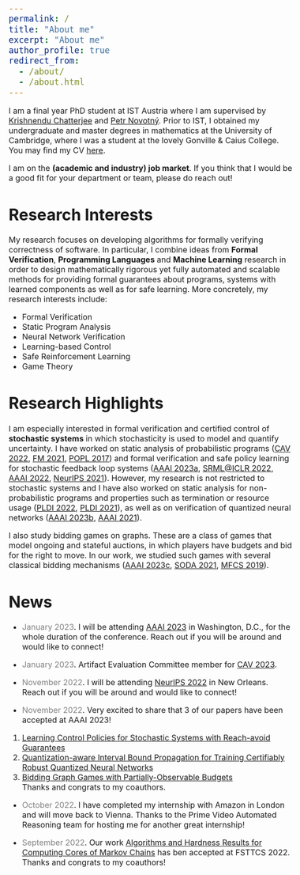 ```yaml
---
permalink: /
title: "About me"
excerpt: "About me"
author_profile: true
redirect_from: 
  - /about/
  - /about.html
---
```


<style type="text/css">

body, td {
   font-size: 16px;
}
code.r{
  font-size: 20px;
}
pre {
  font-size: 20px
}
</style>

I am a final year PhD student at IST Austria where I am supervised by [Krishnendu Chatterjee](https://pub.ist.ac.at/~kchatterjee/) and [Petr Novotný](https://www.fi.muni.cz/~xnovot18/). Prior to IST, I obtained my undergraduate and master degrees in mathematics at the University of Cambridge, where I was a student at the lovely Gonville & Caius College. You may find my CV  [here](CV_Zikelic.pdf).

I am on the **(academic and industry) job market**. If you think that I would be a good fit for your department or team, please do reach out!

<!--My research focuses on developing algorithms for formally verifying correctness of software and for control with safety guarantees. Software is used in virtually all aspects of everyday life, and software systems are becoming ever more complex. Due to this high complexity, automated approaches are necessary to check that software is correct. Another domain in which formal guarantees are critical are systems with learned components. Recent years have seen tremendous success of machine learning and there is a natural aspiration to use machine learning in safety-critical applications such as autonomous driving or healthcare. Being able to provide formal safety guarantees in such systems is fundamental, since unsafe behavior can lead to catastrophic consequences.-->

# Research Interests

My research focuses on developing algorithms for formally verifying correctness of software. In particular, I combine ideas from **Formal Verification**, **Programming Languages** and **Machine Learning** research in order to design mathematically rigorous yet fully automated and scalable methods for providing formal guarantees about programs, systems with learned components as well as for safe learning. More concretely, my research interests include:
- Formal Verification
- Static Program Analysis
- Neural Network Verification
- Learning-based Control
- Safe Reinforcement Learning
- Game Theory

# Research Highlights

I am especially interested in formal verification and certified control of **stochastic systems** in which stochasticity is used to model and quantify uncertainty. I have worked on static analysis of probabilistic programs ([CAV 2022](https://link.springer.com/chapter/10.1007/978-3-031-13185-1_4), [FM 2021](https://link.springer.com/chapter/10.1007/978-3-030-90870-6_33), [POPL 2017](https://dl.acm.org/doi/10.1145/3009837.3009873)) and formal verification and safe policy learning for stochastic feedback loop systems ([AAAI 2023a](https://arxiv.org/abs/2210.05308), [SRML@ICLR 2022](https://arxiv.org/abs/2205.11991), [AAAI 2022](https://arxiv.org/abs/2112.09495), [NeurIPS 2021](https://proceedings.neurips.cc/paper/2021/hash/544defa9fddff50c53b71c43e0da72be-Abstract.html)). However, my research is not restricted to stochastic systems and I have also worked on static analysis for non-probabilistic programs and properties such as termination or resource usage ([PLDI 2022](https://dl.acm.org/doi/abs/10.1145/3519939.3523435), [PLDI 2021](https://dl.acm.org/doi/10.1145/3453483.3454093)), as well as on verification of quantized neural networks ([AAAI 2023b](https://arxiv.org/abs/2211.16187), [AAAI 2021](https://ojs.aaai.org/index.php/AAAI/article/view/16496)).

I also study bidding games on graphs. These are a class of games that model ongoing and stateful auctions, in which players have budgets and bid for the right to move. In our work, we studied such games with several classical bidding mechanisms ([AAAI 2023c](https://arxiv.org/abs/2211.13626), [SODA 2021](https://epubs.siam.org/doi/10.1137/1.9781611976465.38), [MFCS 2019](https://drops.dagstuhl.de/opus/volltexte/2019/10955/)).

# News

* <span style="color:grey">January 2023</span>\. I will be attending [AAAI 2023](https://aaai.org/Conferences/AAAI-23/) in Washington, D.C., for the whole duration of the conference. Reach out if you will be around and would like to connect!

* <span style="color:grey">January 2023</span>\. Artifact Evaluation Committee member for [CAV 2023](http://www.i-cav.org/2023/organisation/).

* <span style="color:grey">November 2022</span>\. I will be attending [NeurIPS 2022](https://nips.cc/) in New Orleans. Reach out if you will be around and would like to connect!

* <span style="color:grey">November 2022</span>\. Very excited to share that 3 of our papers have been accepted at AAAI 2023! <br/>
1. [Learning Control Policies for Stochastic Systems with Reach-avoid Guarantees](https://arxiv.org/abs/2210.05308) <br/>
2. [Quantization-aware Interval Bound Propagation for Training Certifiably Robust Quantized Neural Networks](https://arxiv.org/abs/2211.16187) <br/>
3. [Bidding Graph Games with Partially-Observable Budgets](https://arxiv.org/abs/2211.13626) <br/>
Thanks and congrats to my coauthors.

* <span style="color:grey">October 2022</span>\. I have completed my internship with Amazon in London and will move back to Vienna. Thanks to the Prime Video Automated Reasoning team for hosting me for another great internship!

* <span style="color:grey">September 2022</span>\. Our work [Algorithms and Hardness Results for Computing Cores of Markov Chains](https://hal.archives-ouvertes.fr/hal-03808158/) has ben accepted at FSTTCS 2022. Thanks and congrats to my coauthors!
